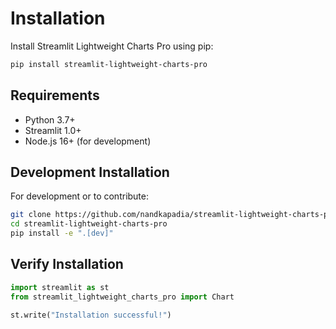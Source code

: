 # Installation

Install Streamlit Lightweight Charts Pro using pip:

```bash
pip install streamlit-lightweight-charts-pro
```

## Requirements

- Python 3.7+
- Streamlit 1.0+
- Node.js 16+ (for development)

## Development Installation

For development or to contribute:

```bash
git clone https://github.com/nandkapadia/streamlit-lightweight-charts-pro.git
cd streamlit-lightweight-charts-pro
pip install -e ".[dev]"
```

## Verify Installation

```python
import streamlit as st
from streamlit_lightweight_charts_pro import Chart

st.write("Installation successful!")
```
